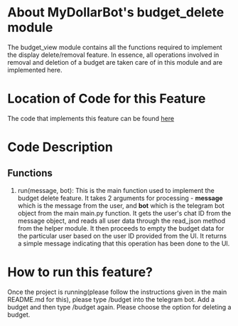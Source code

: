 # About MyDollarBot's budget_delete module
The budget_view module contains all the functions required to implement the display delete/removal feature. In essence, all operations involved in removal and deletion of a budget are taken care of in this module and are implemented here. 

# Location of Code for this Feature
The code that implements this feature can be found [here](https://github.com/sak007/MyDollarBot-BOTGo/blob/main/code/budget_delete.py)

# Code Description
## Functions

1. run(message, bot):
This is the main function used to implement the budget delete feature. It takes 2 arguments for processing - **message** which is the message from the user, and **bot** which is the telegram bot object from the main main.py function. It gets the user's chat ID from the message object, and reads all user data through the read_json method from the helper module. It then proceeds to empty the budget data for the particular user based on the user ID provided from the UI. It returns a simple message indicating that this operation has been done to the UI.


# How to run this feature?
Once the project is running(please follow the instructions given in the main README.md for this), please type /budget into the telegram bot. Add a budget and then type /budget again. Please choose the option for deleting a budget.
